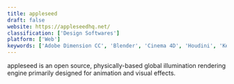 ```yaml
---
title: appleseed
draft: false 
website: https://appleseedhq.net/
classification: ['Design Softwares']
platform: ['Web']
keywords: ['Adobe Dimension CC', 'Blender', 'Cinema 4D', 'Houdini', 'Kerkythea', 'Keyshot', 'Lumion', 'LuxCoreRender', 'LuxRender', 'MODO', 'Maya', 'Octane Render', 'POV-Ray', 'RenderMan', 'Substance Designer', 'ZBrush']
---
```

appleseed is an open source, physically-based global illumination rendering engine primarily designed for animation and visual effects.